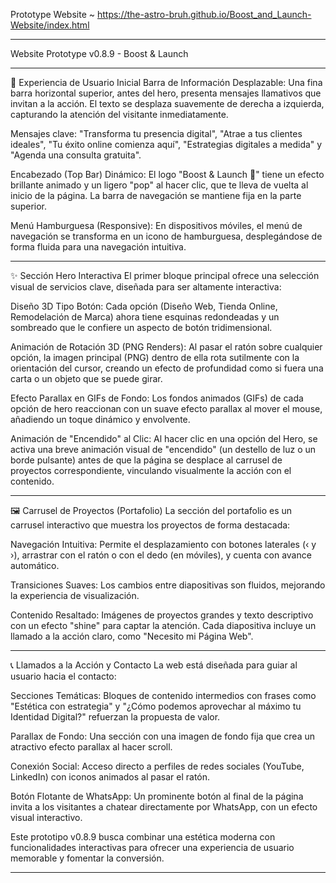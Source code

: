 Prototype Website ~ 
https://the-astro-bruh.github.io/Boost_and_Launch-Website/index.html 

- - -

Website Prototype v0.8.9 - Boost & Launch

- - -

🚀 Experiencia de Usuario Inicial
Barra de Información Desplazable: Una fina barra horizontal superior, antes del hero, presenta mensajes llamativos que invitan a la acción. El texto se desplaza suavemente de derecha a izquierda, capturando la atención del visitante inmediatamente.

Mensajes clave: "Transforma tu presencia digital", "Atrae a tus clientes ideales", "Tu éxito online comienza aquí", "Estrategias digitales a medida" y "Agenda una consulta gratuita".

Encabezado (Top Bar) Dinámico: El logo "Boost & Launch 🚀" tiene un efecto brillante animado y un ligero "pop" al hacer clic, que te lleva de vuelta al inicio de la página. La barra de navegación se mantiene fija en la parte superior.

Menú Hamburguesa (Responsive): En dispositivos móviles, el menú de navegación se transforma en un icono de hamburguesa, desplegándose de forma fluida para una navegación intuitiva.

- - -

✨ Sección Hero Interactiva
El primer bloque principal ofrece una selección visual de servicios clave, diseñada para ser altamente interactiva:

Diseño 3D Tipo Botón: Cada opción (Diseño Web, Tienda Online, Remodelación de Marca) ahora tiene esquinas redondeadas y un sombreado que le confiere un aspecto de botón tridimensional.

Animación de Rotación 3D (PNG Renders): Al pasar el ratón sobre cualquier opción, la imagen principal (PNG) dentro de ella rota sutilmente con la orientación del cursor, creando un efecto de profundidad como si fuera una carta o un objeto que se puede girar.

Efecto Parallax en GIFs de Fondo: Los fondos animados (GIFs) de cada opción de hero reaccionan con un suave efecto parallax al mover el mouse, añadiendo un toque dinámico y envolvente.

Animación de "Encendido" al Clic: Al hacer clic en una opción del Hero, se activa una breve animación visual de "encendido" (un destello de luz o un borde pulsante) antes de que la página se desplace al carrusel de proyectos correspondiente, vinculando visualmente la acción con el contenido.

- - -

🖼️ Carrusel de Proyectos (Portafolio)
La sección del portafolio es un carrusel interactivo que muestra los proyectos de forma destacada:

Navegación Intuitiva: Permite el desplazamiento con botones laterales (‹ y ›), arrastrar con el ratón o con el dedo (en móviles), y cuenta con avance automático.

Transiciones Suaves: Los cambios entre diapositivas son fluidos, mejorando la experiencia de visualización.

Contenido Resaltado: Imágenes de proyectos grandes y texto descriptivo con un efecto "shine" para captar la atención. Cada diapositiva incluye un llamado a la acción claro, como "Necesito mi Página Web".

- - -

📞 Llamados a la Acción y Contacto
La web está diseñada para guiar al usuario hacia el contacto:

Secciones Temáticas: Bloques de contenido intermedios con frases como "Estética con estrategia" y "¿Cómo podemos aprovechar al máximo tu Identidad Digital?" refuerzan la propuesta de valor.

Parallax de Fondo: Una sección con una imagen de fondo fija que crea un atractivo efecto parallax al hacer scroll.

Conexión Social: Acceso directo a perfiles de redes sociales (YouTube, LinkedIn) con iconos animados al pasar el ratón.

Botón Flotante de WhatsApp: Un prominente botón al final de la página invita a los visitantes a chatear directamente por WhatsApp, con un efecto visual interactivo.

Este prototipo v0.8.9 busca combinar una estética moderna con funcionalidades interactivas para ofrecer una experiencia de usuario memorable y fomentar la conversión.

- - -

